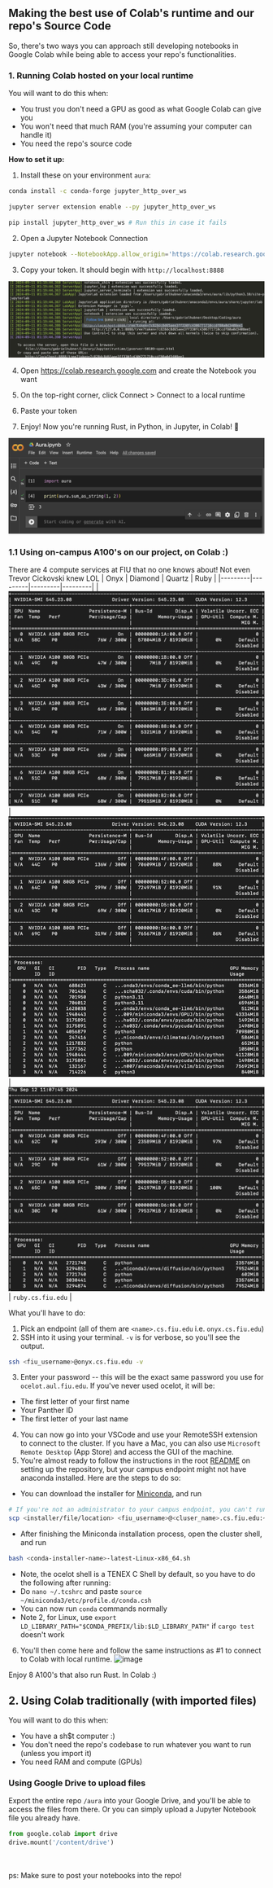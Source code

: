 ## Making the best use of Colab's runtime and our repo's Source Code

So, there's two ways you can approach still developing notebooks in Google Colab while being able to access your repo's functionalities.

### 1. Running Colab hosted on your local runtime

You will want to do this when:

- You trust you don't need a GPU as good as what Google Colab can give you
- You won't need that much RAM (you're assuming your computer can handle it)
- You need the repo's source code

<b>How to set it up:</b>

1. Install these on your environment `aura`:

```bash
conda install -c conda-forge jupyter_http_over_ws
```

```bash
jupyter server extension enable --py jupyter_http_over_ws
```

```bash
pip install jupyter_http_over_ws # Run this in case it fails
```

2. Open a Jupyter Notebook Connection

```bash
jupyter notebook --NotebookApp.allow_origin='https://colab.research.google.com' --port=8888 --NotebookApp.port_retries=0
```

3. Copy your token. It should begin with `http://localhost:8888`

![Colab Token](../docs/image.png)

4. Open https://colab.research.google.com and create the Notebook you want

5. On the top-right corner, click Connect > Connect to a local runtime

6. Paste your token

7. Enjoy! Now you're running Rust, in Python, in Jupyter, in Colab! 🤯

![Result](../docs/image-1.png)

### 1.1 Using on-campus A100's on our project, on Colab :)

There are 4 compute services at FIU that no one knows about! Not even Trevor Cickovski knew LOL
| Onyx | Diamond | Quartz | Ruby |
|---------|---------|---------|---------|
| ![Onyx](../docs/onyx.png) | ![Diamond](../docs/diamond.png) | ![Quartz](../docs/quartz.png) | `ruby.cs.fiu.edu` |

What you'll have to do:

1. Pick an endpoint (all of them are `<name>.cs.fiu.edu` i.e. `onyx.cs.fiu.edu`)
2. SSH into it using your terminal. `-v` is for verbose, so you'll see the output.

```bash
ssh <fiu_username>@onyx.cs.fiu.edu -v
```

3. Enter your password -- this will be the exact same password you use for `ocelot.aul.fiu.edu`. If you've never used ocelot, it will be:

- The first letter of your first name
- Your Panther ID
- The first letter of your last name

4. You can now go into your VSCode and use your RemoteSSH extension to connect to the cluster. If you have a Mac, you can also use `Microsoft Remote Desktop` (App Store) and access the GUI of the machine.
5. You're almost ready to follow the instructions in the root [README]("https://github.com/ghubnerr/aura/blob/main/README.md") on setting up the repository, but your campus endpoint might not have anaconda installed. Here are the steps to do so:

- You can download the installer for [Miniconda](https://arc.net/l/quote/bhzadcnf), and run

```bash
# If you're not an administrator to your campus endpoint, you can't run `sudo dnf install`
scp <installer/file/location> <fiu_username>@<cluser_name>.cs.fiu.edu:~/
```

- After finishing the Miniconda installation process, open the cluster shell, and run

```bash
bash <conda-installer-name>-latest-Linux-x86_64.sh
```

- Note, the ocelot shell is a TENEX C Shell by default, so you have to do the following after running:
- Do `nano ~/.tcshrc` and paste `source ~/miniconda3/etc/profile.d/conda.csh`
- You can now run `conda` commands normally
- Note 2, for Linux, use `export LD_LIBRARY_PATH="$CONDA_PREFIX/lib:$LD_LIBRARY_PATH"` if `cargo test` doesn't work

6. You'll then come here and follow the same instructions as #1 to connect to Colab with local runtime.
   <img width="750" alt="image" src="https://github.com/user-attachments/assets/c83b5020-d8f2-4a2b-abfc-10a5aca32733">

Enjoy 8 A100's that also run Rust. In Colab :)

## 2. Using Colab traditionally (with imported files)

You will want to do this when:

- You have a sh$t computer :)
- You don't need the repo's codebase to run whatever you want to run (unless you import it)
- You need RAM and compute (GPUs)

### Using Google Drive to upload files

Export the entire repo `/aura` into your Google Drive, and you'll be able to access the files from there. Or you can simply upload a Jupyter Notebook file you already have.

```python
from google.colab import drive
drive.mount('/content/drive')
```

<br>
<br>
ps: Make sure to post your notebooks into the repo!
